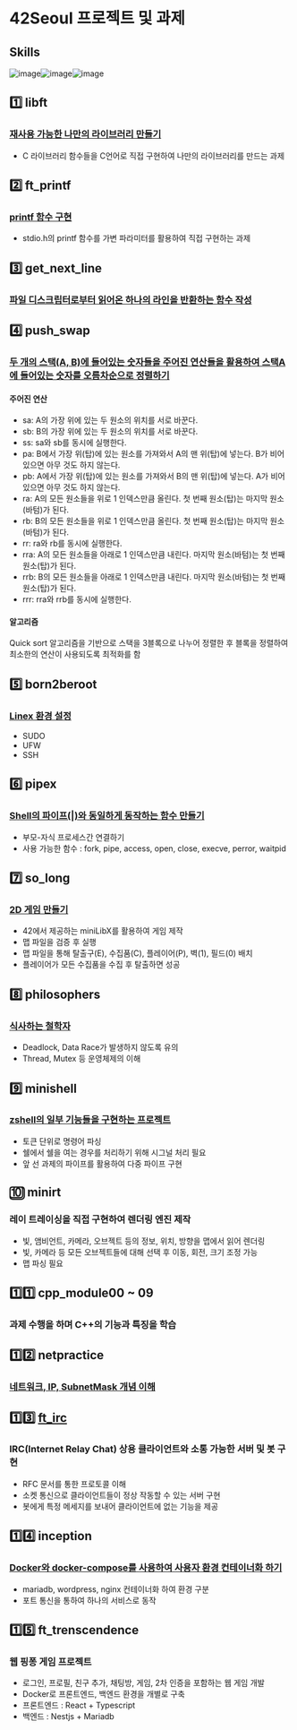 # 42Seoul 프로젝트 및 과제

## Skills

   ![image](https://github.com/user-attachments/assets/28ab36d3-f342-43af-9b46-9a8a2e7d897e)![image](https://github.com/user-attachments/assets/ad435700-5e5b-4d14-a7ba-5acca0e96782)![image](https://github.com/user-attachments/assets/9c502222-54d3-480a-8865-7984a5c5880a)


## 1️⃣ libft 
### [재사용 가능한 나만의 라이브러리 만들기](https://www.notion.so/Libft-1f36b5ebe74e4f608673d72efaba1743)
* C 라이브러리 함수들을 C언어로 직접 구현하여 나만의 라이브러리를 만드는 과제


## 2️⃣ ft_printf
### [printf 함수 구현](https://hypnotic-ocelot-c39.notion.site/ft_printf-6d51c7e8e1f84a2a8f42cf1bf02bff74?pvs=4)
* stdio.h의 printf 함수를 가변 파라미터를 활용하여 직접 구현하는 과제


## 3️⃣ get_next_line
### [파일 디스크립터로부터 읽어온 하나의 라인을 반환하는 함수 작성](https://www.notion.so/Get_next_line-ce130298938e43c9935ff8ea32fb5653)


## 4️⃣ push_swap
### [두 개의 스택(A, B)에 들어있는 숫자들을 주어진 연산들을 활용하여 스택A에 들어있는 숫자를 오름차순으로 정렬하기](https://www.notion.so/Push_swap-0682826102ec42be9365a963f585810c)
#### 주어진 연산
* sa: A의 가장 위에 있는 두 원소의 위치를 서로 바꾼다.
* sb: B의 가장 위에 있는 두 원소의 위치를 서로 바꾼다.
* ss: sa와 sb를 동시에 실행한다.
* pa: B에서 가장 위(탑)에 있는 원소를 가져와서 A의 맨 위(탑)에 넣는다. B가 비어 있으면 아무 것도 하지 않는다.
* pb: A에서 가장 위(탑)에 있는 원소를 가져와서 B의 맨 위(탑)에 넣는다. A가 비어 있으면 아무 것도 하지 않는다.
* ra: A의 모든 원소들을 위로 1 인덱스만큼 올린다. 첫 번째 원소(탑)는 마지막 원소(바텀)가 된다.
* rb: B의 모든 원소들을 위로 1 인덱스만큼 올린다. 첫 번째 원소(탑)는 마지막 원소(바텀)가 된다.
* rr: ra와 rb를 동시에 실행한다.
* rra: A의 모든 원소들을 아래로 1 인덱스만큼 내린다. 마지막 원소(바텀)는 첫 번째 원소(탑)가 된다.
* rrb: B의 모든 원소들을 아래로 1 인덱스만큼 내린다. 마지막 원소(바텀)는 첫 번째 원소(탑)가 된다.
* rrr: rra와 rrb를 동시에 실행한다.
#### 알고리즘
Quick sort 알고리즘을 기반으로 스택을 3블록으로 나누어 정렬한 후 블록을 정렬하여 최소한의 연산이 사용되도록 최적화를 함

## 5️⃣ born2beroot
### [Linex 환경 설정](https://www.notion.so/Born2beroot-6fd77f8eadfe4692ba421d60c0ff1a2f)
* SUDO
* UFW
* SSH

## 6️⃣ pipex
### [Shell의 파이프(|)와 동일하게 동작하는 함수 만들기](https://hypnotic-ocelot-c39.notion.site/PIPEX-28f17bb7bb33449ba5e9d386a77f759d?pvs=4)
* 부모-자식 프로세스간 연결하기
* 사용 가능한 함수 : fork, pipe, access, open, close, execve, perror, waitpid

## 7️⃣ so_long
### [2D 게임 만들기](https://hypnotic-ocelot-c39.notion.site/So_long-000e6f72c4d04313be71b5841c41ed7b?pvs=4)
* 42에서 제공하는 miniLibX를 활용하여 게임 제작
* 맵 파일을 검증 후 실행
* 맵 파일을 통해 탈출구(E), 수집품(C), 플레이어(P), 벽(1), 필드(0) 배치
* 플레이어가 모든 수집품을 수집 후 탈출하면 성공

## 8️⃣ philosophers
### [식사하는 철학자](https://hypnotic-ocelot-c39.notion.site/Philosophers-701e45321d1340168a92bd52dd9ae78e?pvs=4)
* Deadlock, Data Race가 발생하지 않도록 유의
* Thread, Mutex 등 운영체제의 이해

## 9️⃣ minishell
### [zshell의 일부 기능들을 구현하는 프로젝트](https://hypnotic-ocelot-c39.notion.site/Minishell-c9ec484d4a044897aad15c3585f91181?pvs=4)
* 토큰 단위로 명령어 파싱
* 쉘에서 쉘을 여는 경우를 처리하기 위해 시그널 처리 필요
* 앞 선 과제의 파이프를 활용하여 다중 파이프 구현

## 🔟 minirt
### 레이 트레이싱을 직접 구현하여 렌더링 엔진 제작
* 빛, 앰비언트, 카메라, 오브젝트 등의 정보, 위치, 방향을 맵에서 읽어 렌더링
* 빛, 카메라 등 모든 오브젝트들에 대해 선택 후 이동, 회전, 크기 조정 가능
* 맵 파싱 필요

## 1️⃣1️⃣ cpp_module00 ~ 09
### 과제 수행을 하며 C++의 기능과 특징을 학습

## 1️⃣2️⃣ netpractice
### [네트워크, IP, SubnetMask 개념 이해](https://hypnotic-ocelot-c39.notion.site/NetPractice-7576319ae4a4488893cca33cea0e7c4d?pvs=4)

## 1️⃣3️⃣ [ft_irc](https://apple-comic-28d.notion.site/ft_irc-26b3cfd289574ca3b5eb0e40ef230e08?pvs=4)
### IRC(Internet Relay Chat) 상용 클라이언트와 소통 가능한 서버 및 봇 구현
* RFC 문서를 통한 프로토콜 이해
* 소켓 통신으로 클라이언트들이 정상 작동할 수 있는 서버 구현
* 봇에게 특정 메세지를 보내어 클라이언트에 없는 기능을 제공

## 1️⃣4️⃣ inception
### [Docker와 docker-compose를 사용하여 사용자 환경 컨테이너화 하기](https://hypnotic-ocelot-c39.notion.site/inception-3c774b46056a4d2c82bdfdabd02476e0?pvs=4)
* mariadb, wordpress, nginx 컨테이너화 하여 환경 구분
* 포트 통신을 통하여 하나의 서비스로 동작

## 1️⃣5️⃣ ft_trenscendence
### 웹 핑퐁 게임 프로젝트
* 로그인, 프로필, 친구 추가, 채팅방, 게임, 2차 인증을 포함하는 웹 게임 개발
* Docker로 프론트엔드, 백엔드 환경을 개별로 구축
* 프론트엔드 : React + Typescript
* 백엔드 : Nestjs + Mariadb
